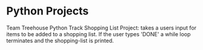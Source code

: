 # Python Projects
Team Treehouse Python Track
Shopping List Project:
    takes a users input for items to be added to a shopping list.
    If the user types 'DONE' a while loop terminates and the shopping-list is printed.

